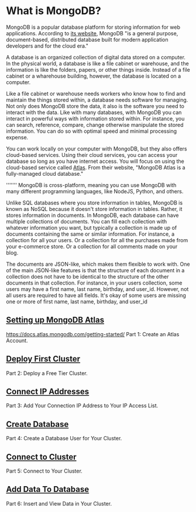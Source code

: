 # What is MongoDB?

MongoDB is a popular database platform for storing information for web applications. According to [its website](#https://www.mongodb.com/), MongoDB "is a general purpose, document-based, distributed database built for modern application developers and for the cloud era."

A database is an organized collection of digital data stored on a computer. In the physical world, a database is like a file cabinet or warehouse, and the information is like the folders, papers, or other things inside. Instead of a file cabinet or a wharehouse building, however, the database is located on a computer.

Like a file cabinet or warehouse needs workers who know how to find and maintain the things stored within, a database needs software for managing. Not only does MongoDB store the data, it also is the software you need to interact with the data. Like with many databases, with MongoDB you can interact in powerful ways with information stored within. For instance, you can search, reference, compare, change  otherwise manipulate the stored information. You can do so with optimal speed and minimal processing expense.

You can work locally on your computer with MongoDB, but they also offers cloud-based services. Using their cloud services, you can access your database so long as you have internet access. You will focus on using the cloud-based service called [Atlas](#https://docs.atlas.mongodb.com/). From their website, "MongoDB Atlas is a fully-managed cloud database."

'''''''
MongoDB is cross-platform, meaning you can use MongoDB with many different programming languages, like NodeJS, Python, and others. 

Unlike SQL databases where you store information in tables, MongoDB is known as NoSQL because it doesn't store information in tables. Rather, it stores information in documents. In MongoDB, each database can have multiple collections of documents. You can fill each collection with whatever information you want, but typically a collection is made up of documents containing the same or similar information. For instance, a collection for all your users. Or a collection for all the purchases made from your e-commerce store. Or a collection for all comments made on your blog. 

The documents are JSON-like, which makes them flexible to work with. One of the main JSON-like features is that the structure of each document in a collection does not have to be identical to the structure of the other documents in that collection. For instance, in your users collection, some users may have a first name, last name, birthday, and user_id. However, not all users are required to have all fields. It's okay of some users are missing one or more of first name, last name, birthday, and user_id

 
## [Setting up MongoDB Atlas](#setting-up-MongoDB-Atlas)
https://docs.atlas.mongodb.com/getting-started/
Part 1: Create an Atlas Account.

## [Deploy First Cluster](#deploy-First-Cluster)
Part 2: Deploy a Free Tier Cluster.

## [Connect IP Addresses](#connect-IP-Addresses)
Part 3: Add Your Connection IP Address to Your IP Access List.

## [Create Database](#create-Database)
Part 4: Create a Database User for Your Cluster.

## [Connect to Cluster](#connect-to-Cluster)
Part 5: Connect to Your Cluster.

## [Add Data To Database](#add-Data-To-Database)
Part 6: Insert and View Data in Your Cluster.
